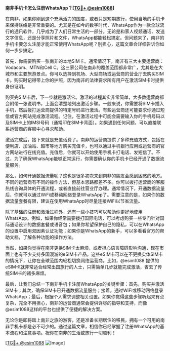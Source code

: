 **南非手机卡怎么注册WhatsApp？[[TG💪+ @esim1088](https://t.me/s/esim1088)]**

在南非，如果你刚到这个充满活力的国度，或者只是短期旅行，使用当地的手机卡来保持联络是非常重要的。尤其是在如今的数字时代，WhatsApp作为一款全球流行的通讯软件，几乎成为了人们日常生活的一部分。无论是和家人视频通话、发送文字信息，还是分享照片和文件，WhatsApp都能轻松搞定。但问题来了，南非的手机卡要怎么注册才能正常使用WhatsApp呢？别担心，这篇文章会详细告诉你如何一步步搞定。

首先，你需要购买一张南非的本地SIM卡。通常情况下，南非有三大主要运营商：Vodacom、MTN和Cell C。这三家公司在南非的覆盖范围都非常广，尤其是在大城市和主要旅游景点。你可以选择到机场、大型商场或运营商的营业厅去购买SIM卡。购买时记得带上你的护照，因为南非的法律要求所有用户在激活SIM卡时提供身份证明。

购买完SIM卡后，下一步就是激活它。激活的过程其实非常简单，大多数运营商都会附带一张说明书，上面会清楚地列出激活步骤。一般来说，你需要将SIM卡插入手机，然后拨打运营商提供的特定号码进行激活。有些运营商还可能要求你通过短信或官方网站完成激活流程。记住，在激活过程中可能会需要输入你的手机号码以及SIM卡上的IMSI号码（通常印在SIM卡背面）。如果遇到任何问题，可以直接联系运营商的客服中心寻求帮助。

激活完成后，接下来就是充值话费了。南非的运营商提供了多种充值方式，包括在便利店、加油站、超市等地方购买充值卡，也可以通过手机银行应用或运营商的官方网站进行在线充值。充值后，你就可以开始使用手机卡打电话、发短信了。不过，为了确保WhatsApp能够正常运行，你需要确认你的手机卡已经开通了数据流量服务。

那么，如何开通数据流量呢？这也是很多初次来到南非的朋友会感到困惑的地方。不同的运营商有不同的操作方法，但基本思路都差不多。你可以拨打运营商的客服热线咨询具体的开通流程，或者直接前往营业厅办理。通常情况下，开通数据流量后，你就可以通过WiFi或移动网络登录WhatsApp了。需要注意的是，如果你的数据流量套餐有限，建议在使用WhatsApp时尽量连接WiFi以节省流量。

除了基础的注册和激活过程外，还有一些小技巧可以帮助你更好地使用WhatsApp。例如，如果你经常需要拨打国际电话，可以考虑购买一些专门针对国际通话设计的数据套餐或语音包；如果你希望保护自己的隐私，可以在WhatsApp的设置中启用双因素认证功能；如果你是WhatsApp的新手，可以多看看官方的帮助文档，了解各种功能的操作方法。

当然，如果你觉得在南非更换SIM卡太麻烦，或者担心语言障碍影响沟通，现在市面上也有不少支持多国漫游的eSIM卡产品。这些eSIM卡可以在不更换实体SIM卡的情况下，让你在全球范围内轻松切换网络运营商。比如，@esim1088 提供的eSIM卡就非常适合经常出国旅行的人士，只需简单几步就能完成激活，省去了传统SIM卡的诸多麻烦。

最后，让我们总结一下南非手机卡注册WhatsApp的关键步骤：首先，购买并激活SIM卡；其次，确保SIM卡已开通数据流量服务；接着，通过WiFi或移动网络登录WhatsApp；最后，根据个人需求调整相关设置。如果你觉得这些步骤听起来有点复杂，完全不用担心，南非的运营商通常会提供详尽的指导和支持，而像@esim1088这样的平台也提供了便捷的解决方案。

无论你是即将踏上南非之旅的游客，还是准备长期居住的移民，拥有一个可用的南非手机卡都是必不可少的。通过这篇文章，相信你已经掌握了注册WhatsApp的基本流程和注意事项。祝你在南非的生活或旅行一切顺利！

[[TG💪+ @esim1088](https://t.me/s/esim1088) ![Image](https://i.postimg.cc/4NQfJmqS/Snipaste-2025-05-13-00-14-12.png)]